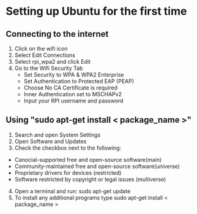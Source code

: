 # Setting up Ubuntu for the first time

## Connecting to the internet
1. Click on the wifi icon
2. Select Edit Connections
3. Select rpi_wpa2 and click Edit
4. Go to the Wifi Security Tab
   * Set Security to WPA & WPA2 Enterprise
   * Set Authentication to Protected EAP (PEAP)
   * Choose No CA Certificate is required
   * Inner Authentication set to MSCHAPv2
   * Input your RPI username and password

## Using "sudo apt-get install < package_name >"
1. Search and open System Settings
2. Open Software and Updates
3. Check the checkbox next to the following:
  * Canocial-supported free and open-source software(main)
  * Community-maintained free and open-source software(universe)
  * Proprietary drivers for devices (restricted)
  * Software restricted by copyright or legal issues (multiverse)
4. Open a terminal and run: sudo apt-get update
5. To install any additional programs type sudo apt-get install < package_name >
